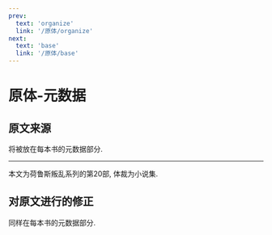 ```yaml
---
prev:
  text: 'organize'
  link: '/原体/organize'
next:
  text: 'base'
  link: '/原体/base'
---
```


# 原体-元数据

## 原文来源

将被放在每本书的元数据部分.

--------

本文为荷鲁斯叛乱系列的第20部, 体裁为小说集.

## 对原文进行的修正

同样在每本书的元数据部分.
